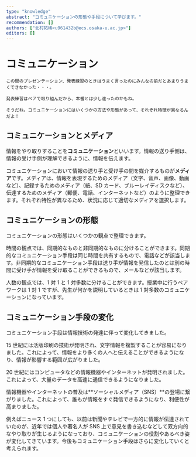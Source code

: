 ```yaml
---
type: "knowledge"
abstract: "コミュニケーションの形態や手段について学びます。"
recommendation: []
authors: ["北村祐稀<u961432b@ecs.osaka-u.ac.jp>"]
editors: []
---
```


# コミュニケーション

```:dialog:left:student2:question
この間のプレゼンテーション、発表練習のときはうまく言ったのにみんなの前だとあまりうまくできなかった・・・。
```

```:dialog:left:student1:exclamation
発表練習はペアで取り組んだから、本番とは少し違ったのかもね。
```

```:dialog:right:teacher1:normal
そうだね。コミュニケーションにはいくつかの方法や形態があって、それぞれ特徴が異なるんだよ！
```

## コミュニケーションとメディア

情報をやり取りすることを**コミュニケーション**といいます。情報の送り手側は、情報の受け手側が理解できるように、情報を伝えます。

コミュニケーションにおいて情報の送り手と受け手の間を媒介するものが**メディア**です。メディアは、情報を表現するためのメディア（文字、音声、画像、動画など）、記録するためのメディア（紙、SD カード、ブルーレイディスクなど）、伝達するためのメディア（郵便、電話、インターネットなど）のように整理できます。それぞれ特性が異なるため、状況に応じて適切なメディアを選択します。

## コミュニケーションの形態

コミュニケーションの形態はいくつかの観点で整理できます。

時間の観点では、同期的なものと非同期的なものに分けることができます。同期的なコミュニケーション手段は同じ時間を共有するもので、電話などが該当します。非同期的なコミュニケーション手段は送り手が情報を発信したのとは別の時間に受け手が情報を受け取ることができるもので、メールなどが該当します。

人数の観点では、1 対 1 と 1 対多数に分けることができます。授業中に行うペアワークは 1 対 1 ですが、先生が何かを説明しているときは 1 対多数のコミュニケーションになっています。

## コミュニケーション手段の変化

コミュニケーション手段は情報技術の発達に伴って変化してきました。

15 世紀には活版印刷の技術が発明され、文字情報を複製することが容易になりました。これによって、情報をより多くの人へと伝えることができるようになり、情報が影響する範囲が広がりました。

20 世紀にはコンピュータなどの情報機器やインターネットが発明されました。これによって、大量のデータを高速に通信できるようになりました。

情報機器やインターネットの普及は**ソーシャルメディア（SNS）**の登場に繋がりました。これによって、誰もが情報をすぐ発信できるようになり、利便性が高まりました。

例えばニュース 1 つにしても、以前は新聞やテレビで一方的に情報が伝達されていたのが、近年では個人や著名人が SNS 上で意見を書き込むなどして双方向的なやり取りが生じるようになっており、コミュニケーションの役割やあるべき姿が変化してきています。今後もコミュニケーション手段はさらに変化していくと考えられます。
